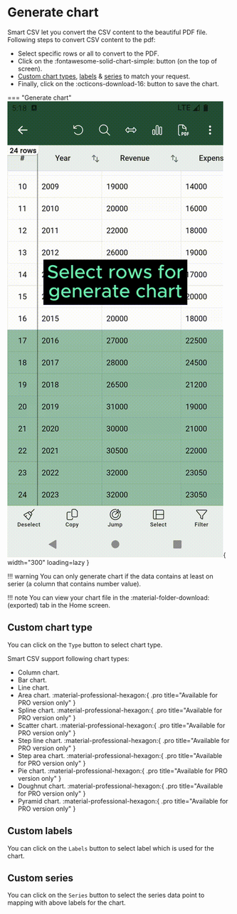 # Generate chart

Smart CSV let you convert the CSV content to the beautiful PDF file.
Following steps to convert CSV content to the pdf:

- Select specific rows or all to convert to the PDF.
- Click on the :fontawesome-solid-chart-simple: button (on the top of screen).
- [Custom chart types](#custom-chart-type), [labels](#custom-labels) & [series](#custom-series) to match your request.
- Finally, click on the :octicons-download-16: button to save the chart.

=== "Generate chart"
    ![Generate chart](assets/images/smartcsv-generate-chart.gif){ width="300" loading=lazy }

!!! warning
    You can only generate chart if the data contains at least on serier (a column that contains number value).

!!! note
    You can view your chart file in the :material-folder-download: (exported) tab in the Home screen.

## Custom chart type
You can click on the `Type` button to select chart type.

Smart CSV support following chart types:

- Column chart.
- Bar chart.
- Line chart.
- Area chart. :material-professional-hexagon:{ .pro title="Available for PRO version only" }
- Spline chart. :material-professional-hexagon:{ .pro title="Available for PRO version only" }
- Scatter chart. :material-professional-hexagon:{ .pro title="Available for PRO version only" }
- Step line chart. :material-professional-hexagon:{ .pro title="Available for PRO version only" }
- Step area chart. :material-professional-hexagon:{ .pro title="Available for PRO version only" }
- Pie chart. :material-professional-hexagon:{ .pro title="Available for PRO version only" }
- Doughnut chart. :material-professional-hexagon:{ .pro title="Available for PRO version only" }
- Pyramid chart. :material-professional-hexagon:{ .pro title="Available for PRO version only" }

## Custom labels
You can click on the `Labels` button to select label which is used for the chart.

## Custom series
You can click on the `Series` button to select the series data point to mapping with above labels for the chart.

